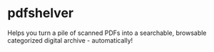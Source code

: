 # pdfshelver
Helps you turn a pile of scanned PDFs into a searchable, browsable categorized digital archive - automatically!
